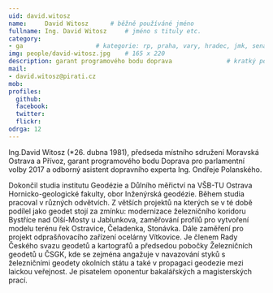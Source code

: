```yaml
---
uid: david.witosz
name:     David Witosz  	# běžně používáné jméno
fullname: Ing. David Witosz  	# jméno s tituly etc.
category: 
- ga                	# kategorie: rp, praha, vary, hradec, jmk, senat
img: people/david-witosz.jpg    # 165 x 220
description: garant programového bodu doprava             	# kratký popis, max 160 znaků
mail:
- david.witosz@pirati.cz
mob:			  
profiles:
  github:     
  facebook: 	
  twitter: 	
  flickr:	
odrga: 12
---
```


Ing.David Witosz (*26. dubna 1981), předseda místního sdružení Moravská Ostrava a Přívoz, garant programového bodu Doprava pro parlamentní volby 2017 a odborný asistent dopravního experta Ing. Ondřeje Polanského.

Dokončil studia institutu Geodézie a Důlního měřictví na VŠB-TU Ostrava Hornicko-geologické fakulty, obor Inženýrská geodézie. Během studia pracoval v různých odvětvích. Z větších projektů na kterých se v té době podílel jako geodet stojí za zmínku: modernizace železničního koridoru Bystříce nad Olší-Mosty u Jablunkova, zaměřování profilů pro vytvoření modelu terénu řek Ostravice, Čeladenka, Stonávka. Dále zaměření pro projekt odprašňovacího zařízení ocelárny Vítkovice. Je členem Rady Českého svazu geodetů a kartografů a předsedou pobočky Železničních geodetů u ČSGK, kde se zejména angažuje v navazování styků s železničními geodety okolních státu a také v propagaci geodezie mezi laickou veřejnost. Je pisatelem oponentur bakalářských a magisterských prací.


